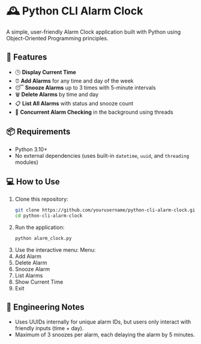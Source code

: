 # 🕰️ Python CLI Alarm Clock

A simple, user-friendly Alarm Clock application built with Python using Object-Oriented Programming principles.

## 🚀 Features

- 🕒 **Display Current Time**
- ⏰ **Add Alarms** for any time and day of the week
- 😴 **Snooze Alarms** up to 3 times with 5-minute intervals
- 🗑️ **Delete Alarms** by time and day
- 📋 **List All Alarms** with status and snooze count
- 🔁 **Concurrent Alarm Checking** in the background using threads

## 📦 Requirements

- Python 3.10+
- No external dependencies (uses built-in `datetime`, `uuid`, and `threading` modules)

## 💻 How to Use

1. Clone this repository:
   ```bash
   git clone https://github.com/yourusername/python-cli-alarm-clock.git
   cd python-cli-alarm-clock

2. Run the application:
   ```bash
   python alarm_clock.py

3. Use the interactive menu:
   Menu:
  1. Add Alarm
  2. Delete Alarm
  3. Snooze Alarm
  4. List Alarms
  5. Show Current Time
  6. Exit


## 🧠 Engineering Notes
- Uses UUIDs internally for unique alarm IDs, but users only interact with friendly inputs (time + day).
- Maximum of 3 snoozes per alarm, each delaying the alarm by 5 minutes.







  
